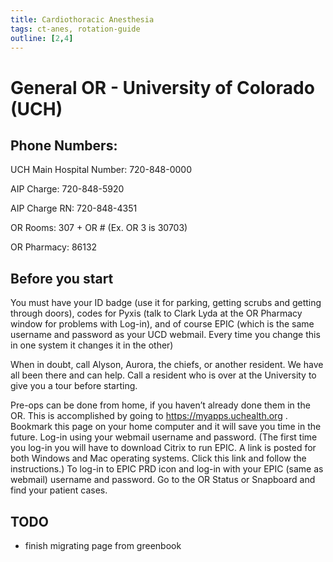```yaml
---
title: Cardiothoracic Anesthesia
tags: ct-anes, rotation-guide
outline: [2,4]
---
```


# General OR - University of Colorado (UCH)

## Phone Numbers: 

UCH Main Hospital Number: 720-848-0000 

AIP Charge: 720-848-5920 

AIP Charge RN: 720-848-4351 

OR Rooms: 307 + OR # (Ex. OR 3 is 30703) 

OR Pharmacy: 86132 

 

## Before you start

You must have your ID badge (use it for parking, getting scrubs and getting through doors), codes for Pyxis (talk to Clark Lyda at the OR Pharmacy window for problems with Log-in), and of course EPIC (which is the same username and password as your UCD webmail. Every time you change this in one system it changes it in the other) 

When in doubt, call Alyson, Aurora, the chiefs, or another resident. We have all been there and can help. Call a resident who is over at the University to give you a tour before starting. 

Pre-ops can be done from home, if you haven’t already done them in the OR. This is accomplished by going to https://myapps.uchealth.org . Bookmark this page on your home computer and it will save you time in the future. Log-in using your webmail username and password. (The first time you log-in you will have to download Citrix to run EPIC. A link is posted for both Windows and Mac operating systems. Click this link and follow the instructions.) To log-in to EPIC PRD icon and log-in with your EPIC (same as webmail) username and password. Go to the OR Status or Snapboard and find your patient cases.

## TODO
- finish migrating page from greenbook
